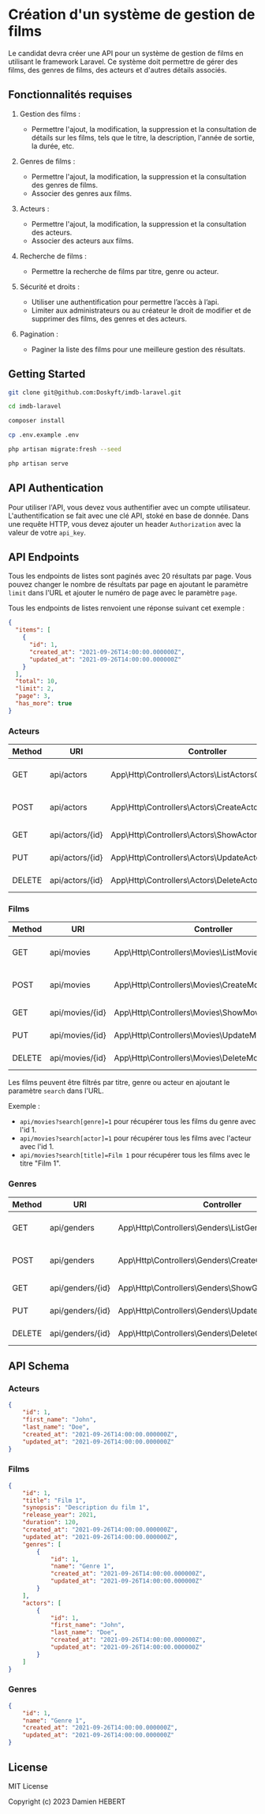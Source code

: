 # Création d'un système de gestion de films

Le candidat devra créer une API pour un système de gestion de films en
utilisant le framework Laravel. Ce système doit permettre de gérer des films, des genres de
films, des acteurs et d'autres détails associés.

## Fonctionnalités requises

1. Gestion des films :
    - Permettre l'ajout, la modification, la suppression et la consultation de détails sur les films, tels que le titre,
      la description, l'année de sortie, la durée, etc.

2. Genres de films :
    - Permettre l'ajout, la modification, la suppression et la consultation des genres de films.
    - Associer des genres aux films.
3. Acteurs :
    - Permettre l'ajout, la modification, la suppression et la consultation des acteurs.
    - Associer des acteurs aux films.
4. Recherche de films :
    - Permettre la recherche de films par titre, genre ou acteur.
5. Sécurité et droits :
    - Utiliser une authentification pour permettre l’accès à l’api.
    - Limiter aux administrateurs ou au créateur le droit de modifier et de supprimer des films, des genres et des
      acteurs.
6. Pagination :
    - Paginer la liste des films pour une meilleure gestion des résultats.

## Getting Started

```bash
git clone git@github.com:Doskyft/imdb-laravel.git
```

```bash
cd imdb-laravel
```

```bash
composer install
```

```bash
cp .env.example .env
```

```bash
php artisan migrate:fresh --seed
```

```bash
php artisan serve
```

## API Authentication

Pour utiliser l'API, vous devez vous authentifier avec un compte utilisateur.
L'authentification se fait avec une clé API, stoké en base de donnée.
Dans une requête HTTP, vous devez ajouter un header `Authorization` avec la valeur de votre `api_key`.

## API Endpoints

Tous les endpoints de listes sont paginés avec 20 résultats par page.
Vous pouvez changer le nombre de résultats par page en ajoutant le paramètre `limit` dans l'URL et ajouter le numéro de
page avec le paramètre `page`.

Tous les endpoints de listes renvoient une réponse suivant cet exemple :
    
```json
{
  "items": [
    {
      "id": 1,
      "created_at": "2021-09-26T14:00:00.000000Z",
      "updated_at": "2021-09-26T14:00:00.000000Z"
    }
  ],
  "total": 10,
  "limit": 2,
  "page": 3,
  "has_more": true
}
```

### Acteurs

| Method | URI             | Controller                                         | Description               |
|--------|-----------------|----------------------------------------------------|---------------------------|
| GET    | api/actors      | App\Http\Controllers\Actors\ListActorsController   | Récupère tous les acteurs |
| POST   | api/actors      | App\Http\Controllers\Actors\CreateActorsController | Créer un nouvel acteur    |
| GET    | api/actors/{id} | App\Http\Controllers\Actors\ShowActorsController   | Récupère un acteur        |
| PUT    | api/actors/{id} | App\Http\Controllers\Actors\UpdateActorsController | Met à jour un acteur      |
| DELETE | api/actors/{id} | App\Http\Controllers\Actors\DeleteActorsController | Supprime un acteur        |

### Films

| Method | URI             | Controller                                         | Description             |
|--------|-----------------|----------------------------------------------------|-------------------------|
| GET    | api/movies      | App\Http\Controllers\Movies\ListMoviesController   | Récupère tous les films |
| POST   | api/movies      | App\Http\Controllers\Movies\CreateMoviesController | Créer un nouveau film   |
| GET    | api/movies/{id} | App\Http\Controllers\Movies\ShowMoviesController   | Récupère un film        |
| PUT    | api/movies/{id} | App\Http\Controllers\Movies\UpdateMoviesController | Met à jour un film      |
| DELETE | api/movies/{id} | App\Http\Controllers\Movies\DeleteMoviesController | Supprime un film        |

Les films peuvent être filtrés par titre, genre ou acteur en ajoutant le paramètre `search` dans l'URL.

Exemple :

- `api/movies?search[genre]=1` pour récupérer tous les films du genre avec l'id 1.
- `api/movies?search[actor]=1` pour récupérer tous les films avec l'acteur avec l'id 1.
- `api/movies?search[title]=Film 1` pour récupérer tous les films avec le titre "Film 1".

### Genres

| Method | URI              | Controller                                           | Description              |
|--------|------------------|------------------------------------------------------|--------------------------|
| GET    | api/genders      | App\Http\Controllers\Genders\ListGendersController   | Récupère tous les genres |
| POST   | api/genders      | App\Http\Controllers\Genders\CreateGendersController | Créer un nouveau genre   |
| GET    | api/genders/{id} | App\Http\Controllers\Genders\ShowGendersController   | Récupère un genre        |
| PUT    | api/genders/{id} | App\Http\Controllers\Genders\UpdateGendersController | Met à jour un genre      |
| DELETE | api/genders/{id} | App\Http\Controllers\Genders\DeleteGendersController | Supprime un genre        |

## API Schema

### Acteurs

```json
{
    "id": 1,
    "first_name": "John",
    "last_name": "Doe",
    "created_at": "2021-09-26T14:00:00.000000Z",
    "updated_at": "2021-09-26T14:00:00.000000Z"
}
```

### Films

```json
{
    "id": 1,
    "title": "Film 1",
    "synopsis": "Description du film 1",
    "release_year": 2021,
    "duration": 120,
    "created_at": "2021-09-26T14:00:00.000000Z",
    "updated_at": "2021-09-26T14:00:00.000000Z",
    "genres": [
        {
            "id": 1,
            "name": "Genre 1",
            "created_at": "2021-09-26T14:00:00.000000Z",
            "updated_at": "2021-09-26T14:00:00.000000Z"
        }
    ],
    "actors": [
        {
            "id": 1,
            "first_name": "John",
            "last_name": "Doe",
            "created_at": "2021-09-26T14:00:00.000000Z",
            "updated_at": "2021-09-26T14:00:00.000000Z"
        }
    ]
}
```

### Genres

```json
{
    "id": 1,
    "name": "Genre 1",
    "created_at": "2021-09-26T14:00:00.000000Z",
    "updated_at": "2021-09-26T14:00:00.000000Z"
}
```

## License

MIT License

Copyright (c) 2023 Damien HEBERT
